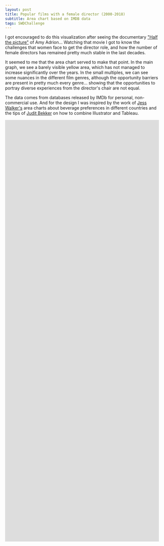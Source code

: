 ```yaml
---
layout: post
title: Popular films with a female director (2000-2018)
subtitle: Area chart based on IMDB data
tags: SWDChallenge
---
```


I got encouraged to do this visualization after seeing the documentary ["Half the picture"](https://www.imdb.com/title/tt5713994/) of Amy Adrion... Watching that movie I got to know the challenges that women face to get the director role, and how the number of female directors has remained pretty much stable in the last decades.

It seemed to me that the area chart served to make that point. In the main graph, we see a barely visible yellow area, which has not managed to increase significantly over the years. In the small multiples, we can see some nuances in the different film genres, although the opportunity barriers are present in pretty much every genre... showing that the opportunities to portray diverse experiences from the director's chair are not equal.

The data comes from databases released by IMDb for personal, non-commercial use. And for the design I was inspired by the work of [Jess Walker's](https://public.tableau.com/profile/jessica7027#!/vizhome/BeverageofChoice/BeverageofChoice) area charts about beverage preferences in different countries and the tips of [Judit Bekker](https://www.youtube.com/watch?v=OywYYW4clCU&t=3151s) on how to combine Illustrator and Tableau.

<div class="mcb-wrap-inner"><div class="column mcb-column mcb-item-ny8ost4q1 one column_column"><div class="column_attr clearfix" style=""><center><iframe src="https://public.tableau.com/views/FemaleDirectors/FemaleDirectors?:showVizHome=no&amp;:embed=true" width="1260" height="1380" frameborder="0"></iframe></center></div></div></div>
